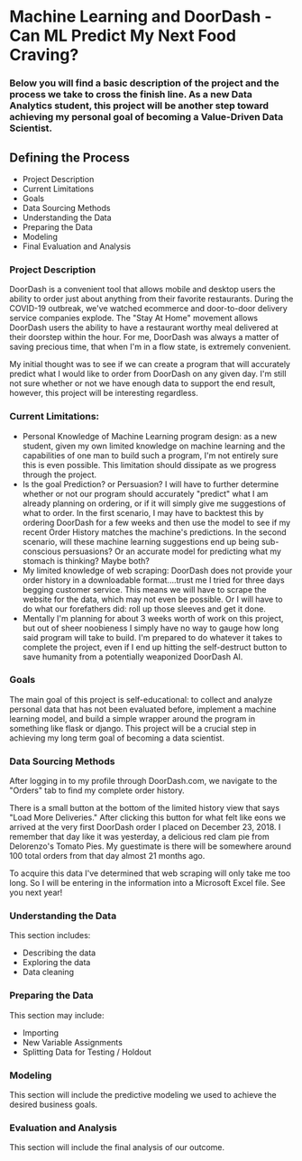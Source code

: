 # Machine Learning and DoorDash - Can ML Predict My Next Food Craving?

### Below you will find a basic description of the project and the process we take to cross the finish line. As a new Data Analytics student, this project will be another step toward achieving my personal goal of becoming a Value-Driven Data Scientist.

## Defining the Process
* Project Description
* Current Limitations
* Goals
* Data Sourcing Methods
* Understanding the Data
* Preparing the Data
* Modeling
* Final Evaluation and Analysis


### Project Description
DoorDash is a convenient tool that allows mobile and desktop users the ability to order just about anything from their favorite restaurants. During the COVID-19 outbreak, we've watched ecommerce and door-to-door delivery service companies explode. The "Stay At Home" movement allows DoorDash users the ability to have a restaurant worthy meal delivered at their doorstep within the hour. For me, DoorDash was always a matter of saving precious time, that when I'm in a flow state, is extremely convenient.

My initial thought was to see if we can create a program that will accurately predict what I would like to order from DoorDash on any given day. I'm still not sure whether or not we have enough data to support the end result, however, this project will be interesting regardless.


### Current Limitations:
- Personal Knowledge of Machine Learning program design: as a new student, given my own limited knowledge on machine learning and the capabilities of one man to build such a program, I'm not entirely sure this is even possible. This limitation should dissipate as we progress through the project.
- Is the goal Prediction? or Persuasion? I will have to further determine whether or not our program should accurately "predict" what I am already planning on ordering, or if it will simply give me suggestions of what to order. In the first scenario, I may have to backtest this by ordering DoorDash for a few weeks and then use the model to see if my recent Order History matches the machine's predictions. In the second scenario, will these machine learning suggestions end up being sub-conscious persuasions? Or an accurate model for predicting what my stomach is thinking? Maybe both?
- My limited knowledge of web scraping: DoorDash does not provide your order history in a downloadable format....trust me I tried for three days begging customer service. This means we will have to scrape the website for the data, which may not even be possible. Or I will have to do what our forefathers did: roll up those sleeves and get it done.
- Mentally I'm planning for about 3 weeks worth of work on this project, but out of sheer noobieness I simply have no way to gauge how long said program will take to build. I'm prepared to do whatever it takes to complete the project, even if I end up hitting the self-destruct button to save humanity from a potentially weaponized DoorDash AI.


### Goals
The main goal of this project is self-educational: to collect and analyze personal data that has not been evaluated before, implement a machine learning model, and build a simple wrapper around the program in something like flask or django. This project will be a crucial step in achieving my long term goal of becoming a data scientist.


### Data Sourcing Methods
After logging in to my profile through DoorDash.com, we navigate to the "Orders" tab to find my complete order history. 

There is a small button at the bottom of the limited history view that says "Load More Deliveries." After clicking this button for what felt like eons we arrived at the very first DoorDash order I placed on December 23, 2018. I remember that day like it was yesterday, a delicious red clam pie from Delorenzo's Tomato Pies. My guestimate is there will be somewhere around 100 total orders from that day almost 21 months ago.

To acquire this data I've determined that web scraping will only take me too long. So I will be entering in the information into a Microsoft Excel file. See you next year!


### Understanding the Data
This section includes:
* Describing the data
* Exploring the data
* Data cleaning




### Preparing the Data

This section may include:
* Importing 
* New Variable Assignments
* Splitting Data for Testing / Holdout


### Modeling 

This section will include the predictive modeling we used to achieve the desired business goals.


### Evaluation and Analysis

This section will include the final analysis of our outcome.
